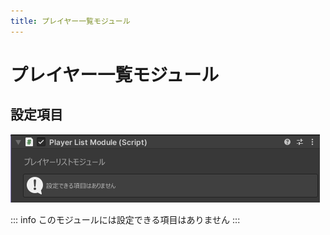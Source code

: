 ```yaml
---
title: プレイヤー一覧モジュール
---
```


# プレイヤー一覧モジュール

## 設定項目
![alt text](images/playerlist/main.png)

::: info
このモジュールには設定できる項目はありません
:::